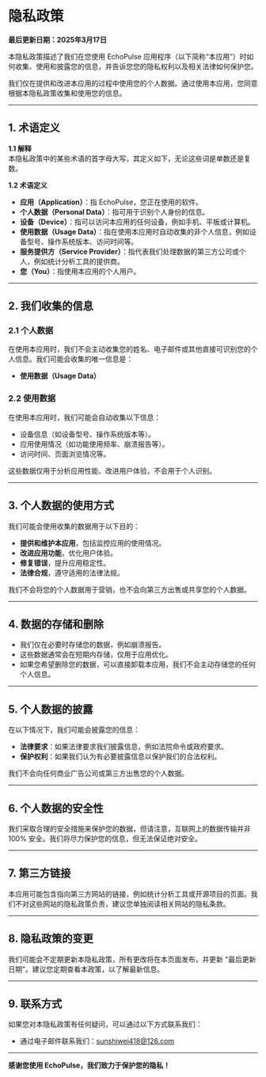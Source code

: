 # 隐私政策

**最后更新日期：2025年3月17日**

本隐私政策描述了我们在您使用 EchoPulse 应用程序（以下简称“本应用”）时如何收集、使用和披露您的信息，并告诉您您的隐私权利以及相关法律如何保护您。

我们仅在提供和改进本应用的过程中使用您的个人数据。通过使用本应用，您同意根据本隐私政策收集和使用您的信息。

---

## 1. 术语定义

**1.1 解释**  
本隐私政策中的某些术语的首字母大写，其定义如下，无论这些词是单数还是复数。

**1.2 术语定义**  
- **应用（Application）**：指 EchoPulse，您正在使用的软件。
- **个人数据（Personal Data）**：指可用于识别个人身份的信息。
- **设备（Device）**：指可以访问本应用的任何设备，例如手机、平板或计算机。
- **使用数据（Usage Data）**：指在使用本应用时自动收集的非个人信息，例如设备型号、操作系统版本、访问时间等。
- **服务提供方（Service Provider）**：指代表我们处理数据的第三方公司或个人，例如统计分析工具的提供商。
- **您（You）**：指使用本应用的个人用户。

---

## 2. 我们收集的信息

### 2.1 个人数据

在使用本应用时，我们不会主动收集您的姓名、电子邮件或其他直接可识别您的个人信息。我们可能会收集的唯一信息是：
- **使用数据（Usage Data）**

### 2.2 使用数据

在使用本应用时，我们可能会自动收集以下信息：
- 设备信息（如设备型号、操作系统版本等）。
- 应用使用情况（如功能使用频率、崩溃报告等）。
- 访问时间、页面浏览情况等。

这些数据仅用于分析应用性能、改进用户体验，不会用于个人识别。

---

## 3. 个人数据的使用方式

我们可能会使用收集的数据用于以下目的：
- **提供和维护本应用**，包括监控应用的使用情况。
- **改进应用功能**，优化用户体验。
- **修复错误**，提升应用稳定性。
- **法律合规**，遵守适用的法律法规。

我们不会将您的个人数据用于营销，也不会向第三方出售或共享您的个人数据。

---

## 4. 数据的存储和删除

- 我们仅在必要时存储您的数据，例如崩溃报告。
- 这些数据通常会在短期内存储，仅用于应用优化。
- 如果您希望删除您的数据，可以直接卸载本应用，我们不会主动存储您的任何个人信息。

---

## 5. 个人数据的披露

在以下情况下，我们可能会披露您的信息：
- **法律要求**：如果法律要求我们披露信息，例如法院命令或政府要求。
- **保护权利**：如果我们认为有必要披露信息以保护我们的合法权利。

我们不会向任何商业广告公司或第三方出售您的个人数据。

---

## 6. 个人数据的安全性

我们采取合理的安全措施来保护您的数据，但请注意，互联网上的数据传输并非 100% 安全。我们将尽力保护您的信息，但无法保证绝对安全。

---

## 7. 第三方链接

本应用可能包含指向第三方网站的链接，例如统计分析工具或开源项目的页面。我们不对这些网站的隐私政策负责，建议您单独阅读相关网站的隐私条款。

---

## 8. 隐私政策的变更

我们可能会不定期更新本隐私政策，所有更改将在本页面发布，并更新 "最后更新日期"。建议您定期查看本政策，以了解最新信息。

---

## 9. 联系方式

如果您对本隐私政策有任何疑问，可以通过以下方式联系我们：

- 通过电子邮件联系我们：[sunshiwei418@126.com](mailto:sunshiwei418@126.com)

---

**感谢您使用 EchoPulse，我们致力于保护您的隐私！**
